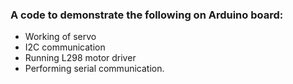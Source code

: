  ### A code to demonstrate the following on Arduino board:
* Working of servo
* I2C communication
* Running L298 motor driver
* Performing serial communication. 

